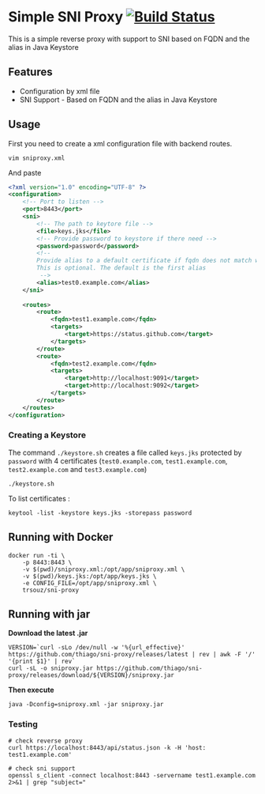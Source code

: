 # Simple SNI Proxy [![Build Status][travis-image]][travis-url]

This is a simple reverse proxy with support to SNI based on FQDN and the alias in Java Keystore

## Features

- Configuration by xml file
- SNI Support - Based on FQDN and the alias in Java Keystore

## Usage

First you need to create a xml configuration file with backend routes.

    vim sniproxy.xml

And paste 

```xml
<?xml version="1.0" encoding="UTF-8" ?>
<configuration>
    <!-- Port to listen --> 
    <port>8443</port>
    <sni>
        <!-- The path to keytore file -->
        <file>keys.jks</file>
        <!-- Provide password to keystore if there need -->
        <password>password</password>
        <!-- 
        Provide alias to a default certificate if fqdn does not match with any alias. 
        This is optional. The default is the first alias
         -->
        <alias>test0.example.com</alias>
    </sni>
   
    <routes>
        <route>
            <fqdn>test1.example.com</fqdn>
            <targets>
                <target>https://status.github.com</target>
            </targets>
        </route>
        <route>
            <fqdn>test2.example.com</fqdn>
            <targets>
                <target>http://localhost:9091</target>
                <target>http://localhost:9092</target>
            </targets>
        </route>
    </routes>
</configuration>
```

### Creating a Keystore

The command `./keystore.sh` creates a file called `keys.jks` protected by `password` with 4 certificates
 (`test0.example.com`, `test1.example.com`, `test2.example.com` and `test3.example.com`)

    ./keystore.sh

To list certificates :

    keytool -list -keystore keys.jks -storepass password

## Running with Docker

    docker run -ti \
        -p 8443:8443 \
        -v $(pwd)/sniproxy.xml:/opt/app/sniproxy.xml \
        -v $(pwd)/keys.jks:/opt/app/keys.jks \
        -e CONFIG_FILE=/opt/app/sniproxy.xml \
        trsouz/sni-proxy


## Running with jar

**Download the latest .jar**

    VERSION=`curl -sLo /dev/null -w '%{url_effective}' https://github.com/thiago/sni-proxy/releases/latest | rev | awk -F '/' '{print $1}' | rev`
    curl -sL -o sniproxy.jar https://github.com/thiago/sni-proxy/releases/download/${VERSION}/sniproxy.jar

**Then execute**
    
    java -Dconfig=sniproxy.xml -jar sniproxy.jar


### Testing

    # check reverse proxy
    curl https://localhost:8443/api/status.json -k -H 'host: test1.example.com'
    
    # check sni support
    openssl s_client -connect localhost:8443 -servername test1.example.com 2>&1 | grep "subject=" 


[travis-image]: https://travis-ci.org/thiago/sni-proxy.svg?branch=master
[travis-url]: https://travis-ci.org/thiago/sni-proxy